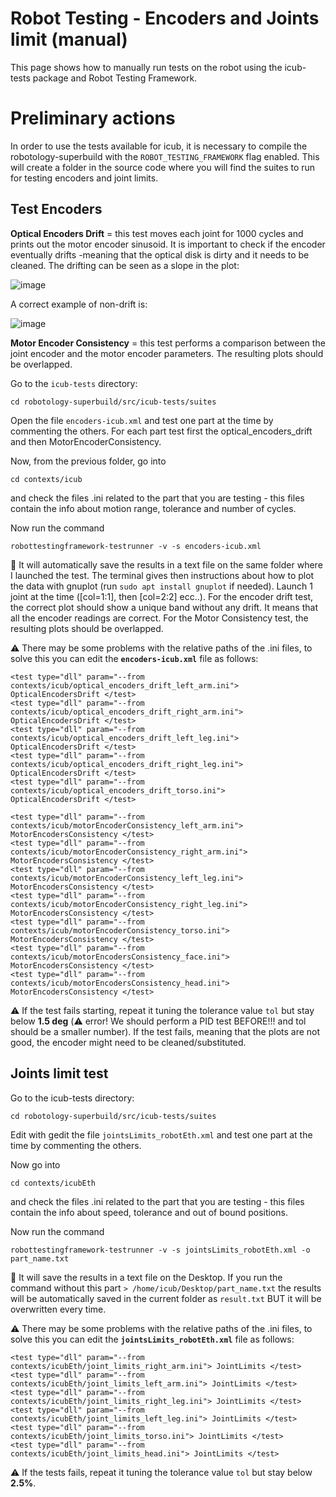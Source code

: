 # Robot Testing - Encoders and Joints limit (manual)
This page shows how to manually run tests on the robot using the icub-tests package and Robot Testing Framework.

# Preliminary actions
In order to use the tests available for icub, it is necessary to compile the robotology-superbuild with the `ROBOT_TESTING_FRAMEWORK` flag enabled. This will create a folder in the source code where you will find the suites to run for testing encoders and joint limits.

## Test Encoders

**Optical Encoders Drift** = this test moves each joint for 1000 cycles and prints out the motor encoder sinusoid. It is important to check if the encoder eventually drifts -meaning that the optical disk is dirty and it needs to be cleaned. The drifting can be seen as a slope in the plot:

![image](https://user-images.githubusercontent.com/61685519/99657660-c37d6700-2a5e-11eb-9175-cf683e71121e.png)

A correct example of non-drift is:

![image](https://user-images.githubusercontent.com/61685519/99657902-0a6b5c80-2a5f-11eb-837b-7cfd8562c936.png)


**Motor Encoder Consistency** = this test performs a comparison between the joint encoder and the motor encoder parameters. The resulting plots should be overlapped.

Go to the `icub-tests` directory:

    cd robotology-superbuild/src/icub-tests/suites

Open the file `encoders-icub.xml` and test one part at the time by commenting the others. For each part test first the optical_encoders_drift and then MotorEncoderConsistency.

Now, from the previous folder, go into 

    cd contexts/icub

and check the files .ini related to the part that you are testing - this files contain the info about motion range, tolerance and number of cycles.

Now run the command

    robottestingframework-testrunner -v -s encoders-icub.xml

💾 It will automatically save the results in a text file on the same folder where I launched the test. The terminal gives then instructions about how to plot the data with gnuplot (run `sudo apt install gnuplot` if needed). Launch 1 joint at the time ([col=1:1], then [col=2:2] ecc..). For the encoder drift test, the correct plot should show a unique band without any drift. It means that all the encoder readings are correct. For the Motor Consistency test, the resulting plots should be overlapped.

⚠️ There may be some problems with the relative paths of the .ini files, to solve this you can edit the **`encoders-icub.xml`** file as follows:

    <test type="dll" param="--from contexts/icub/optical_encoders_drift_left_arm.ini">  OpticalEncodersDrift </test>
    <test type="dll" param="--from contexts/icub/optical_encoders_drift_right_arm.ini"> OpticalEncodersDrift </test>
    <test type="dll" param="--from contexts/icub/optical_encoders_drift_left_leg.ini">  OpticalEncodersDrift </test>
    <test type="dll" param="--from contexts/icub/optical_encoders_drift_right_leg.ini"> OpticalEncodersDrift </test>
    <test type="dll" param="--from contexts/icub/optical_encoders_drift_torso.ini">     OpticalEncodersDrift </test>

    <test type="dll" param="--from contexts/icub/motorEncoderConsistency_left_arm.ini">  MotorEncodersConsistency </test>
    <test type="dll" param="--from contexts/icub/motorEncoderConsistency_right_arm.ini"> MotorEncodersConsistency </test>
    <test type="dll" param="--from contexts/icub/motorEncoderConsistency_left_leg.ini">  MotorEncodersConsistency </test>
    <test type="dll" param="--from contexts/icub/motorEncoderConsistency_right_leg.ini"> MotorEncodersConsistency </test>
    <test type="dll" param="--from contexts/icub/motorEncoderConsistency_torso.ini">     MotorEncodersConsistency </test>
    <test type="dll" param="--from contexts/icub/motorEncodersConsistency_face.ini">     MotorEncodersConsistency </test> 
    <test type="dll" param="--from contexts/icub/motorEncodersConsistency_head.ini">     MotorEncodersConsistency </test>

⚠️ If the test fails starting, repeat it tuning the tolerance value `tol` but stay below **1.5 deg** (⚠️ error! We should perform a PID test BEFORE!!! and tol should be a smaller number). If the test fails, meaning that the plots are not good, the encoder might need to be cleaned/substituted.

## Joints limit test

Go to the icub-tests directory:

    cd robotology-superbuild/src/icub-tests/suites

Edit with gedit the file `jointsLimits_robotEth.xml` and test one part at the time by commenting the others. 

Now go into 

    cd contexts/icubEth

and check the files .ini related to the part that you are testing - this files contain the info about speed, tolerance and out of bound positions.

Now run the command

    robottestingframework-testrunner -v -s jointsLimits_robotEth.xml -o part_name.txt

💾 It will save the results in a text file on the Desktop. If you run the command without this part `> /home/icub/Desktop/part_name.txt` the results will be automatically saved in the current folder as `result.txt` BUT it will be overwritten every time.

⚠️ There may be some problems with the relative paths of the .ini files, to solve this you can edit the **`jointsLimits_robotEth.xml`** file as follows:

    <test type="dll" param="--from contexts/icubEth/joint_limits_right_arm.ini"> JointLimits </test>
    <test type="dll" param="--from contexts/icubEth/joint_limits_left_arm.ini"> JointLimits </test>
    <test type="dll" param="--from contexts/icubEth/joint_limits_right_leg.ini"> JointLimits </test>
    <test type="dll" param="--from contexts/icubEth/joint_limits_left_leg.ini"> JointLimits </test>
    <test type="dll" param="--from contexts/icubEth/joint_limits_torso.ini"> JointLimits </test>
    <test type="dll" param="--from contexts/icubEth/joint_limits_head.ini"> JointLimits </test> 

⚠️ If the tests fails, repeat it tuning the tolerance value `tol` but stay below **2.5%**.